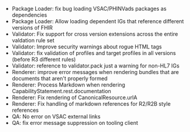 * Package Loader: fix bug loading VSAC/PHINVads packages as dependencies
* Package Loader: Allow loading dependent IGs that reference different versions of FHIR
* Validator: Fix support for cross version extensions across the entire valdation rule set
* Validator: Improve security warnings about rogue HTML tags
* Validator: fix validation of profiles and target profiles in all versions (before R3 different rules)
* Validator: reference to validator.pack just a warning for non-HL7 IGs
* Renderer: improve error messages when rendering bundles that are documents that aren't properly formed
* Renderer: Process Markdown when rendering CapabilityStatement.rest.documentation
* Renderer: Fix rendering of CanonicalResource.urlA
* Renderer: Fix handling of markdown references for R2/R2B style references 
* QA: No error on VSAC external links
* QA: fix error message suppression on tooling client





